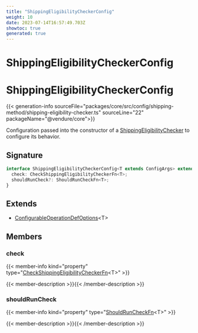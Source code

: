 ```yaml
---
title: "ShippingEligibilityCheckerConfig"
weight: 10
date: 2023-07-14T16:57:49.703Z
showtoc: true
generated: true
---
```

<!-- This file was generated from the Vendure source. Do not modify. Instead, re-run the "docs:build" script -->

# ShippingEligibilityCheckerConfig
<div class="symbol">


# ShippingEligibilityCheckerConfig

{{< generation-info sourceFile="packages/core/src/config/shipping-method/shipping-eligibility-checker.ts" sourceLine="22" packageName="@vendure/core">}}

Configuration passed into the constructor of a <a href='/typescript-api/shipping/shipping-eligibility-checker#shippingeligibilitychecker'>ShippingEligibilityChecker</a> to
configure its behavior.

## Signature

```TypeScript
interface ShippingEligibilityCheckerConfig<T extends ConfigArgs> extends ConfigurableOperationDefOptions<T> {
  check: CheckShippingEligibilityCheckerFn<T>;
  shouldRunCheck?: ShouldRunCheckFn<T>;
}
```
## Extends

 * <a href='/typescript-api/configurable-operation-def/configurable-operation-def-options#configurableoperationdefoptions'>ConfigurableOperationDefOptions</a>&#60;T&#62;


## Members

### check

{{< member-info kind="property" type="<a href='/typescript-api/shipping/check-shipping-eligibility-checker-fn#checkshippingeligibilitycheckerfn'>CheckShippingEligibilityCheckerFn</a>&#60;T&#62;"  >}}

{{< member-description >}}{{< /member-description >}}

### shouldRunCheck

{{< member-info kind="property" type="<a href='/typescript-api/shipping/should-run-check-fn#shouldruncheckfn'>ShouldRunCheckFn</a>&#60;T&#62;"  >}}

{{< member-description >}}{{< /member-description >}}


</div>
